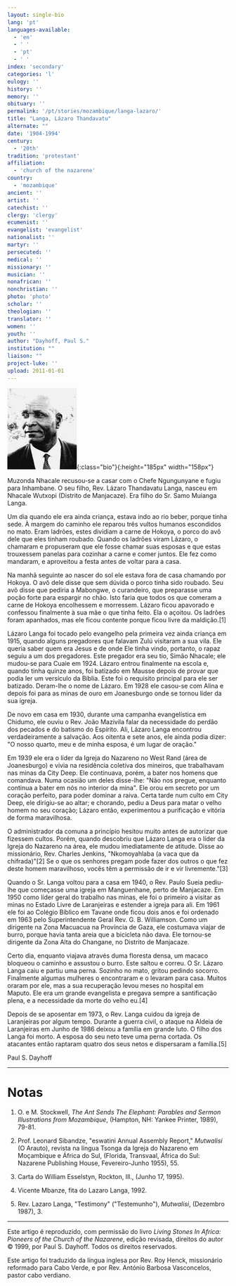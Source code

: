 ```yaml
---
layout: single-bio
lang: 'pt'
languages-available:
  - 'en'
  - ' '
  - 'pt'
  - ' '
index: 'secondary'
categories: 'l'
eulogy: ''
history: ''
memory: ''
obituary: ''
permalink: '/pt/stories/mozambique/langa-lazaro/'
title: "Langa, Lázaro Thandavatu"
alternate: ""
date: '1904-1994'
century:
  - '20th'
tradition: 'protestant'
affiliation:
  - 'church of the nazarene'
country:
  - 'mozambique'
ancient: ''
artist: ''
catechist: ''
clergy: 'clergy'
ecumenist: ''
evangelist: 'evangelist'
nationalist: ''
martyr: ''
persecuted: ''
medical: ''
missionary: ''
musician: ''
nonafrican: ''
nonchristian: ''
photo: 'photo'
scholar: ''
theologian: ''
translator: ''
women: ''
youth: ''
author: "Dayhoff, Paul S."
institution: ""
liaison: ""
project-luke: ''
upload: 2011-01-01
---
```


![Lazaro Langa](/images/bio-pics/mozambique/langa-lazaro/langa-lazaro.jpg){:class="bio"}{:height="185px" width="158px"}

Muzonda Nhacale recusou-se a casar com o Chefe Ngungunyane e fugiu para Inhambane. O seu filho, Rev. Lázaro Thandavatu Langa, nasceu em Nhacale Wutxopi (Distrito de Manjacaze). Era filho do Sr. Samo Muianga Langa.

Um dia quando ele era ainda criança, estava indo ao rio beber, porque tinha sede. À margem do caminho ele reparou três vultos humanos escondidos no mato. Eram ladrões, estes dividiam a carne de Hokoya, o porco do avô dele que eles tinham roubado. Quando os ladrões viram Lázaro, o chamaram e propuseram que ele fosse chamar suas esposas e que estas trouxessem panelas para cozinhar a carne e comer juntos. Ele fez como mandaram, e aproveitou a festa antes de voltar para a casa.

Na manhã seguinte ao nascer do sol ele estava fora de casa chamando por Hokoya. O avô dele disse que sem dúvida o porco tinha sido roubado. Seu avô disse que pediria a Mabongwe, o curandeiro, que preparasse uma poção forte para espargir no chão. Isto faria que todos os que comeram a carne de Hokoya encolhessem e morressem. Lázaro ficou apavorado e confessou finalmente à sua mãe o que tinha feito. Ela o açoitou. Os ladrões foram apanhados, mas ele ficou contente porque ficou livre da maldição.[1]

Lázaro Langa foi tocado pelo evangelho pela primeira vez ainda criança em 1915, quando alguns pregadores que falavam  Zulú visitaram a sua vila. Ele queria saber quem era Jesus e de onde Ele tinha vindo, portanto, o rapaz seguiu a um dos pregadores. Este pregador era seu tio, Simão Nhacale; ele mudou-se para Cuaie em 1924. Lázaro entrou finalmente na escola e, quando tinha quinze anos, foi batizado em Mausse depois de provar que podia ler um versículo da Bíblia. Este foi o requisito principal para ele ser batizado. Deram-lhe o nome de Lázaro. Em 1928 ele casou-se com Alina e depois foi para as minas de ouro em Joanesburgo onde se tornou líder da sua igreja.

De novo em casa em 1930, durante uma campanha evangelística em Chidumo, ele ouviu o Rev. João Mazivila falar da necessidade do perdão dos pecados e do batismo do Espírito. Ali, Lázaro Langa encontrou verdadeiramente a salvação. Aos oitenta e sete anos, ele ainda podia dizer: "O nosso quarto, meu e de minha esposa, é um lugar de oração."

Em 1939 ele era o líder da Igreja do Nazareno no West Rand (área de Joanesburgo) e vivia na residência coletiva dos mineiros, que trabalhavam nas minas da City Deep. Ele continuava, porém, a bater nos homens que comandava. Numa ocasião um deles disse-lhe: "Não nos pregue, enquanto continua a bater em nós no interior da mina". Ele orou em secreto por um coração perfeito, para poder dominar a raiva. Certa tarde num culto em City Deep, ele dirigiu-se ao altar; e chorando, pediu a Deus para matar o velho homem no seu coração; Lázaro então, experimentou a purificação e vitória de forma maravilhosa.

O administrador da comuna a princípio hesitou muito antes de autorizar que fizessem cultos. Porém, quando descobriu que Lázaro Langa era o líder da Igreja do Nazareno na área, ele mudou imediatamente de atitude. Disse ao missionário, Rev. Charles Jenkins, "Nkomoyahlaba (a vaca que da chifrada)"[2] Se o que os senhores pregam pode fazer dos outros o que fez deste homem maravilhoso, vocês têm a permissão de ir e vir livremente."[3]

Quando o Sr. Langa voltou para a casa em 1940, o Rev. Paulo Sueia pediu-lhe que começasse uma igreja em Manguenhane, perto de Manjacaze. Em 1950 como líder geral do trabalho nas minas, ele foi o primeiro a visitar as minas no Estado Livre de Laranjeiras e estender a igreja para ali. Em 1961 ele foi ao Colégio Bíblico em Tavane onde ficou dois anos e foi ordenado em 1963 pelo Superintendente Geral Rev. G. B. Williamson. Como um dirigente na Zona Macuacua na Província de Gaza, ele costumava viajar de burro, porque havia tanta areia que a bicicleta não dava. Ele tornou-se dirigente da Zona Alta do Changane, no Distrito de Manjacaze.

Certo dia, enquanto viajava através duma floresta densa, um macaco bloqueou o caminho e assustou o burro. Este saltou e correu. O Sr. Lázaro Langa caiu e partiu uma perna. Sozinho no mato, gritou pedindo socorro. Finalmente algumas mulheres o encontraram e o levaram para casa. Muitos oraram por ele, mas a sua recuperação levou meses no hospital em Maputo. Ele era um grande evangelista e pregava sempre a santificação plena, e a necessidade da morte do velho eu.[4]

Depois de se aposentar em 1973, o Rev. Langa cuidou da igreja de Laranjeiras por algum tempo. Durante a guerra civil, o ataque na Aldeia de Laranjeiras em Junho de 1986 deixou a família em grande luto. O filho dos Langa foi morto. A esposa do seu neto teve uma perna cortada. Os atacantes então raptaram quatro dos seus netos e dispersaram a família.[5]

Paul S. Dayhoff

---

# Notas

1. O. e M. Stockwell, *The Ant Sends The Elephant: Parables and Sermon Illustrations from Mozambique*, (Hampton, NH: Yankee Printer, 1989), 79-81.

2. Prof. Leonard Sibandze, "eswatini Annual Assembly Report," *Mutwalisi* (O Arauto), revista na língua Tsonga da Igreja do Nazareno em Moçambique e África do Sul, (Florida, Transvaal, África do Sul: Nazarene Publishing House, Fevereiro-Junho 1955), 55.

3. Carta do William Esselstyn, Rockton, Ill., (Junho 17, 1995).

4. Vicente Mbanze, fita do Lazaro Langa, 1992.

5. Rev. Lazaro Langa, "Testimony" ("Testemunho"), *Mutwalisi*, (Dezembro 1987), 3.

---

Este artigo é reproduzido, com permissão do livro *Living Stones In Africa: Pioneers of the Church of the Nazarene*, edição revisada, direitos do autor © 1999, por Paul S. Dayhoff. Todos os direitos reservados.

Este artigo foi traduzido da língua inglesa por Rev. Roy Henck, missionário reformado para Cabo Verde, e por Rev. António Barbosa Vasconcelos, pastor cabo verdiano.
